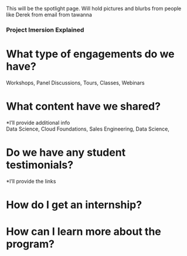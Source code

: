 This will be the spotlight page. Will hold pictures and blurbs from people like Derek from email from tawanna
### Project Imersion Explained

# What type of engagements do we have?
Workshops, Panel Discussions, Tours, Classes, Webinars
 
# What content have we shared? 
*I’ll provide additional info  
Data Science, Cloud Foundations, Sales Engineering, Data Science,
 
# Do we have any student testimonials? 
*I’ll provide the links   
 
# How do I get an internship?
 
# How can I learn more about the program?

